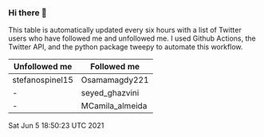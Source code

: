 ### Hi there 👋

This table is automatically updated every six hours with a list of Twitter users who have followed me and unfollowed me. I used Github Actions, the Twitter API, and the python package tweepy to automate this workflow.

| Unfollowed me |  Followed me |
| --- | --- |
|stefanospinel15|Osamamagdy221|
|-|seyed_ghazvini|
|-|MCamila_almeida|
Sat Jun  5 18:50:23 UTC 2021

